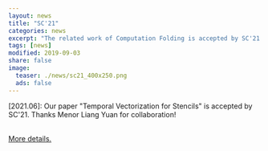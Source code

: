```yaml
---
layout: news
title: "SC'21"
categories: news
excerpt: "The related work of Computation Folding is accepted by SC'21."  
tags: [news]
modified: 2019-09-03
share: false
image: 
  teaser: ./news/sc21_400x250.png
  ads: false  
---
```



\[2021.06\]: Our paper "Temporal Vectorization for Stencils" is accepted by SC'21. Thanks Menor Liang Yuan for collaboration!

<a href="https://sc21.supercomputing.org/presentation/?id=pap170&sess=sess164"><br>More details.</a>
